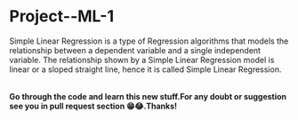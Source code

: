 # Project--ML-1


<table>
  Simple Linear Regression is a type of Regression algorithms that models the relationship between a dependent variable and a single independent variable. 
  The relationship shown by a Simple Linear Regression model is linear or a sloped straight line, hence it is called Simple Linear Regression.<br/>
</table>


**Go through the code and learn this new stuff.For any doubt or suggestion see you in pull request section 😁😂.Thanks!**
